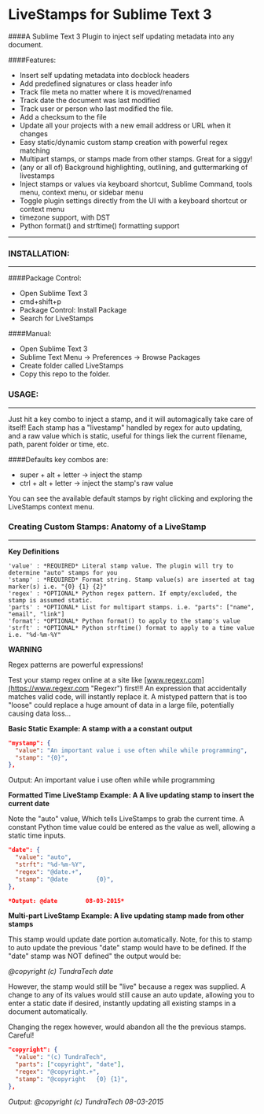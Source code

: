 # LiveStamps for Sublime Text 3
####A Sublime Text 3 Plugin to inject self updating metadata into any document.

####Features:  

  * Insert self updating metadata into docblock headers
  * Add predefined signatures or class header info
  * Track file meta no matter where it is moved/renamed
  * Track date the document was last modified
  * Track user or person who last modified the file.
  * Add a checksum to the file
  * Update all your projects with a new email address or URL when it changes
  * Easy static/dynamic custom stamp creation with powerful regex matching
  * Multipart stamps, or stamps made from other stamps. Great for a siggy!
  * (any or all of) Background highlighting, outlining, and guttermarking of livestamps 
  * Inject stamps or values via keyboard shortcut, Sublime Command, tools menu, context menu, or sidebar menu
  * Toggle plugin settings directly from the UI with a keyboard shortcut or context menu
  * timezone support, with DST
  * Python format() and strftime() formatting support
  
----
### INSTALLATION:
----

####Package Control: 

  * Open Sublime Text 3
  * cmd+shift+p
  * Package Control: Install Package
  * Search for LiveStamps

####Manual: 

  * Open Sublime Text 3
  * Sublime Text Menu -> Preferences -> Browse Packages
  * Create folder called LiveStamps
  * Copy this repo to the folder.


### USAGE:
----

Just hit a key combo to inject a stamp, and it will automagically take care of itself! Each stamp has a "livestamp"  handled by regex for auto updating, and a raw value which is static, useful for things liek the current filename, path, parent folder or time, etc.

####Defaults key combos are:
 * super + alt + letter -> inject the stamp
 * ctrl  + alt + letter -> inject the stamp's raw value

You can see the available default stamps by right clicking and exploring the LiveStamps context menu.


### Creating Custom Stamps: Anatomy of a LiveStamp
---

**Key Definitions**

    'value' : *REQUIRED* Literal stamp value. The plugin will try to determine "auto" stamps for you
    'stamp' : *REQUIRED* Format string. Stamp value(s) are inserted at tag marker(s) i.e. "{0} {1} {2}"
    'regex' : *OPTIONAL* Python regex pattern. If empty/excluded, the stamp is assumed static.
    'parts' : *OPTIONAL* List for multipart stamps. i.e. "parts": ["name", "email", "link"]
    'format': *OPTIONAL* Python format() to apply to the stamp's value
    'strft' : *OPTIONAL* Python strftime() format to apply to a time value i.e. "%d-%m-%Y"

**WARNING**
    
Regex patterns are powerful expressions!
    
Test your stamp regex online at a site like [www.regexr.com](https://www.regexr.com "Regexr") first!!! An expression that accidentally matches valid code, will instantly replace it. A mistyped pattern that is too "loose" could replace a huge amount of data in a large file, potentially causing data loss...


**Basic Static Example: A stamp with a a constant output**

```json
"mystamp": {
  "value": "An important value i use often while while programming",
  "stamp": "{0}",
},
```
Output: An important value i use often while while programming

**Formatted Time LiveStamp Example: A A live updating stamp to insert the current date**

Note the "auto" value, Which tells LiveStamps to grab the current time. A constant Python time value could be entered as the value as well, allowing a static time inputs.

```json
"date": {
  "value": "auto",
  "strft": "%d-%m-%Y",
  "regex": "@date.+",
  "stamp": "@date        {0}",
},

*Output: @date        08-03-2015*
```
**Multi-part LiveStamp Example: A live updating stamp made from other stamps**

This stamp would update date portion automatically. Note, for this to stamp to auto update the previous "date" stamp would have to be defined. If the "date" stamp was NOT defined" the output would be:

*@copyright   (c) TundraTech date*

However, the stamp would still be "live" because a regex was supplied. A change to any of its values would still cause an auto update, allowing you to enter a static date if desired, instantly updating all existing stamps in a document automatically.

Changing the regex however, would abandon all the the previous stamps. Careful!

```json
"copyright": {
  "value": "(c) TundraTech",
  "parts": ["copyright", "date"],
  "regex": "@copyright.+",
  "stamp": "@copyright   {0} {1}",
},
```
*Output: @copyright   (c) TundraTech 08-03-2015*





